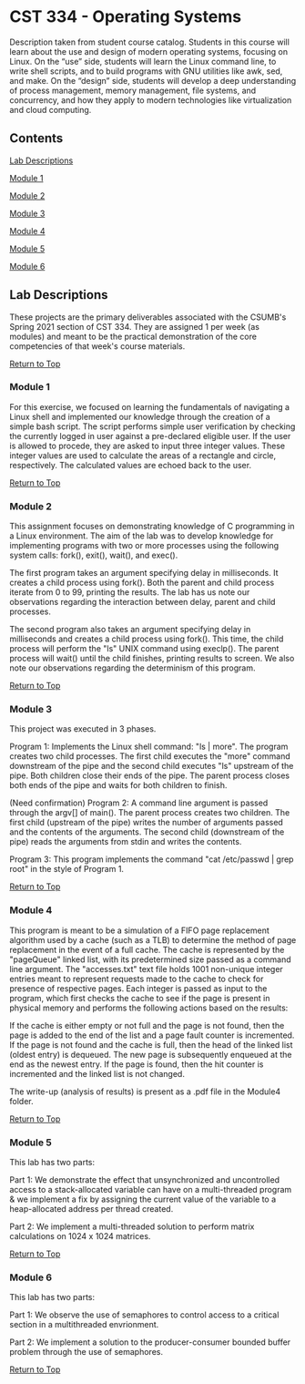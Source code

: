 # CST 334 - Operating Systems
Description taken from student course catalog. Students in this course will learn about the use and design of modern operating systems, focusing on Linux. On the “use” side, students will learn the Linux command line, to write shell scripts, and to build programs with GNU utilities like awk, sed, and make. On the “design” side, students will develop a deep understanding of process management, memory management, file systems, and concurrency, and how they apply to modern technologies like virtualization and cloud computing.

## Contents

[Lab Descriptions](#lab-descriptions)

[Module 1](#module-1)

[Module 2](#module-2)

[Module 3](#module-3)

[Module 4](#module-4)

[Module 5](#module-5)

[Module 6](#module-6)

## Lab Descriptions
These projects are the primary deliverables associated with the CSUMB's Spring 2021 section of CST 334. They are assigned 1 per week (as modules) and meant to be the practical demonstration of the core competencies of that week's course materials.

[Return to Top](#contents)

### Module 1
For this exercise, we focused on learning the fundamentals of navigating a Linux shell and implemented our knowledge through the creation of a simple bash script. The script performs simple user verification by checking the currently logged in user against a pre-declared eligible user. If the user is allowed to procede, they are asked to input three integer values. These integer values are used to calculate the areas of a rectangle and circle, respectively. The calculated values are echoed back to the user.

[Return to Top](#contents)

### Module 2
This assignment focuses on demonstrating knowledge of C programming in a Linux environment. The aim of the lab was to develop knowledge for implementing programs with two or more processes using the following system calls: fork(), exit(), wait(), and exec(). 

The first program takes an argument specifying delay in milliseconds. It creates a child process using fork(). Both the parent and child process iterate from 0 to 99, printing the results. The lab has us note our observations regarding the interaction between delay, parent and child processes.

The second program also takes an argument specifying delay in milliseconds and creates a child process using fork(). This time, the child process will perform the "ls" UNIX command using execlp(). The parent process will wait() until the child finishes, printing results to screen. We also note our observations regarding the determinism of this program.

[Return to Top](#contents)

### Module 3

This project was executed in 3 phases.

Program 1: Implements the Linux shell command: "ls | more". The program creates two child processes. The first child executes the "more" command downstream of the pipe and the second child executes "ls" upstream of the pipe. Both children close their ends of the pipe. The parent process closes both ends of the pipe and waits for both children to finish.

(Need confirmation) Program 2: A command line argument is passed through the argv[] of main(). The parent process creates two children. The first child (upstream of the pipe) writes the number of arguments passed and the contents of the arguments. The second child (downstream of the pipe) reads the arguments from stdin and writes the contents.

Program 3: This program implements the command "cat /etc/passwd | grep root" in the style of Program 1.

[Return to Top](#contents)

### Module 4

This program is meant to be a simulation of a FIFO page replacement algorithm used by a cache (such as a TLB) to determine the method of page replacement in the event of a full cache. The cache is represented by the "pageQueue" linked list, with its predetermined size passed as a command line argument. The "accesses.txt" text file holds 1001 non-unique integer entries meant to represent requests made to the cache to check for presence of respective pages. Each integer is passed as input to the program, which first checks the cache to see if the page is present in physical memory and performs the following actions based on the results:

If the cache is either empty or not full and the page is not found, then the page is added to the end of the list and a page fault counter is incremented. If the page is not found and the cache is full, then the head of the linked list (oldest entry) is dequeued. The new page is subsequently enqueued at the end as the newest entry. If the page is found, then the hit counter is incremented and the linked list is not changed.

The write-up (analysis of results) is present as a .pdf file in the Module4 folder.

[Return to Top](#contents)

### Module 5

This lab has two parts:

Part 1: We demonstrate the effect that unsynchronized and uncontrolled access to a stack-allocated variable can have on a multi-threaded program & we implement a fix by assigning the current value of the variable to a heap-allocated address per thread created.

Part 2: We implement a multi-threaded solution to perform matrix calculations on 1024 x 1024 matrices.

[Return to Top](#contents)

### Module 6

This lab has two parts:

Part 1: We observe the use of semaphores to control access to a critical section in a multithreaded envrionment.

Part 2: We implement a solution to the producer-consumer bounded buffer problem through the use of semaphores.

[Return to Top](#contents)
